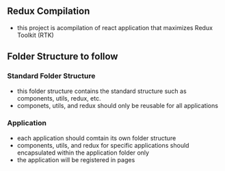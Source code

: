 ## Redux Compilation

- this project is acompilation of react application that maximizes Redux Toolkit (RTK)

## Folder Structure to follow

### Standard Folder Structure

- this folder structure contains the standard structure such as components, utils, redux, etc.
- componets, utils, and redux should only be reusable for all applications

### Application

- each application should comtain its own folder structure
- components, utils, and redux for specific applications should encapsulated within the application folder only
- the application will be registered in pages
